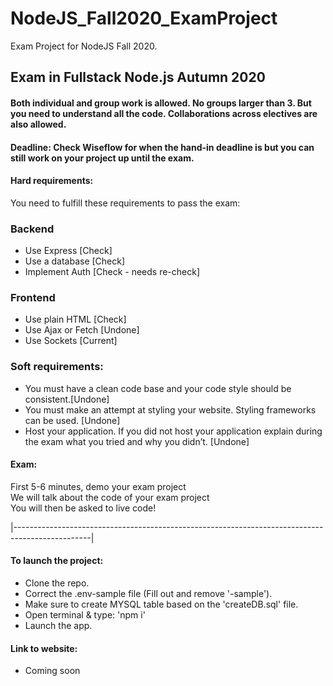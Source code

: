 # NodeJS_Fall2020_ExamProject
Exam Project for NodeJS Fall 2020. 

## Exam in Fullstack Node.js Autumn 2020

#### Both individual and group work is allowed. No groups larger than 3. But you need to understand all the code. Collaborations across electives are also allowed.

#### Deadline: Check Wiseflow for when the hand-in deadline is but you can still work on your project up until the exam.

#### Hard requirements:  
You need to fulfill these requirements to pass the exam:<br>
### Backend <br>
- Use Express         [Check] <br>
- Use a database      [Check] <br>
- Implement Auth      [Check - needs re-check]<br>

### Frontend
- Use plain HTML      [Check]<br>
- Use Ajax or Fetch   [Undone]<br>
- Use Sockets         [Current]<br>

### Soft requirements:  
- You must have a clean code base and your code style should be consistent.[Undone] <br>
- You must make an attempt at styling your website. Styling frameworks can be used. [Undone] <br>
- Host your application. If you did not host your application explain during the exam what you tried and why you didn’t. [Undone] <br>

#### Exam:
First 5-6 minutes, demo your exam project<br>
We will talk about the code of your exam project<br>
You will then be asked to live code!<br>


|-------------------------------------------------------------------------------------------------|<br>

#### To launch the project: 

- Clone the repo. <br>
- Correct the .env-sample file (Fill out and remove '-sample'). <br>
- Make sure to create MYSQL table based on the 'createDB.sql' file. <br>
- Open terminal & type: 'npm i' <br>
- Launch the app. <br>

 

#### Link to website: <br>
- Coming soon

